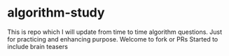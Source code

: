 # algorithm-study
This is repo which I will update from time to time algorithm questions. Just for practicing and enhancing purpose. 
Welcome to fork or PRs
Started to include brain teasers
